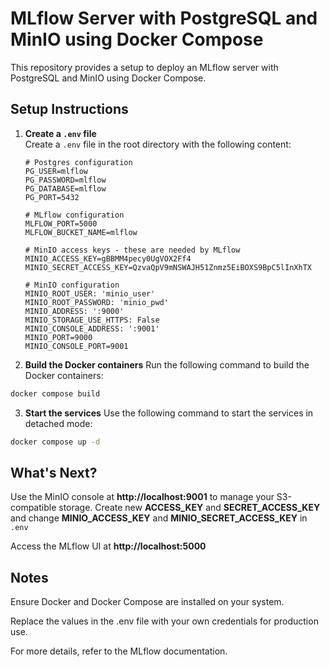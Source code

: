 # MLflow Server with PostgreSQL and MinIO using Docker Compose

This repository provides a setup to deploy an MLflow server with PostgreSQL and MinIO using Docker Compose.

## Setup Instructions

1. **Create a `.env` file**  
   Create a `.env` file in the root directory with the following content:

   ```env
   # Postgres configuration
   PG_USER=mlflow
   PG_PASSWORD=mlflow
   PG_DATABASE=mlflow
   PG_PORT=5432

   # MLflow configuration
   MLFLOW_PORT=5000
   MLFLOW_BUCKET_NAME=mlflow

   # MinIO access keys - these are needed by MLflow
   MINIO_ACCESS_KEY=gBBMM4pecy0UgVOX2Ff4
   MINIO_SECRET_ACCESS_KEY=QzvaQpV9mNSWAJH51Znmz5EiBOXS9BpC5lInXhTX

   # MinIO configuration
   MINIO_ROOT_USER: 'minio_user'
   MINIO_ROOT_PASSWORD: 'minio_pwd'
   MINIO_ADDRESS: ':9000'
   MINIO_STORAGE_USE_HTTPS: False
   MINIO_CONSOLE_ADDRESS: ':9001'
   MINIO_PORT=9000
   MINIO_CONSOLE_PORT=9001
   ```

2. **Build the Docker containers**
Run the following command to build the Docker containers:
```bash 
docker compose build
``` 

3. **Start the services**
Use the following command to start the services in detached mode:
```bash 
docker compose up -d
```

## What's Next?
Use the MinIO console at **http://localhost:9001** to manage your S3-compatible storage. Create new **ACCESS_KEY** and **SECRET_ACCESS_KEY** and change **MINIO_ACCESS_KEY** and **MINIO_SECRET_ACCESS_KEY** in `.env`

Access the MLflow UI at **http://localhost:5000**

## Notes
Ensure Docker and Docker Compose are installed on your system.

Replace the values in the .env file with your own credentials for production use.

For more details, refer to the MLflow documentation.